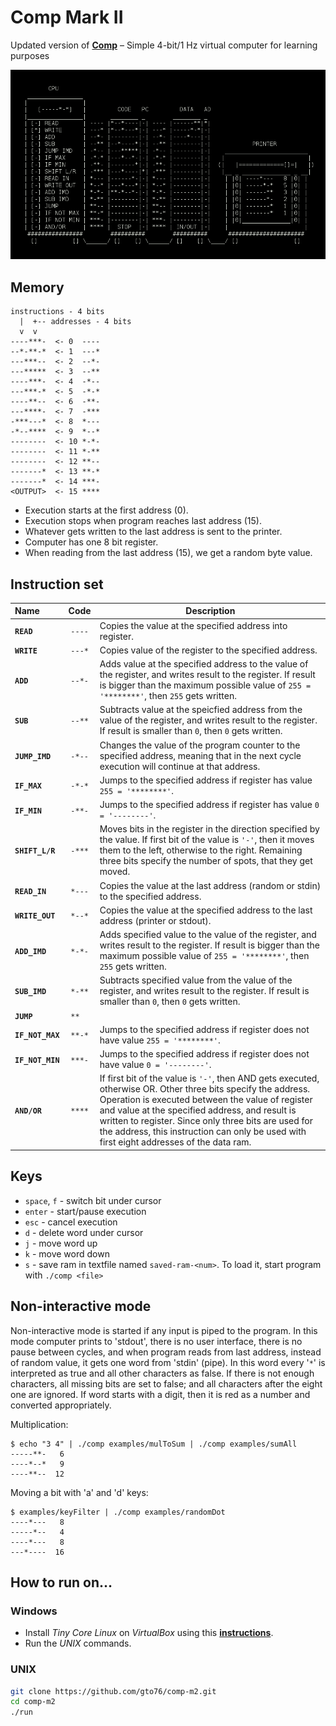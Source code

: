 Comp Mark II
============

Updated version of [**Comp**](https://github.com/gto76/comp-cpp) – Simple 4-bit/1 Hz virtual computer for learning purposes

![screenshot](doc/screenshot.png)

Memory
------
```
instructions - 4 bits
  |  +-- addresses - 4 bits
  v  v
----***-  <- 0  ----
--*-**-*  <- 1  ---*
---***--  <- 2  --*-
---*****  <- 3  --**
----***-  <- 4  -*--
---***-*  <- 5  -*-*
----**--  <- 6  -**-
---****-  <- 7  -***
-***---*  <- 8  *---
-*--****  <- 9  *--*
--------  <- 10 *-*-
--------  <- 11 *-**
--------  <- 12 **--
-------*  <- 13 **-*
-------*  <- 14 ***-
<OUTPUT>  <- 15 ****
```

* Execution starts at the first address (0). 
* Execution stops when program reaches last address (15).
* Whatever gets written to the last address is sent to the printer.
* Computer has one 8 bit register.
* When reading from the last address (15), we get a random byte value.

Instruction set
---------------

 Name                 | Code   | Description  
:----------- |:------:| -------------
**`READ`**       | `----` | Copies the value at the specified address into register.  
**`WRITE`**      | `---*` | Copies value of the register to the specified address.  
**`ADD`**        | `--*-` | Adds value at the specified address to the value of the register, and writes result to the register. If result is bigger than the maximum possible value of `255 = '********'`, then `255` gets written. 
**`SUB`**        | `--**` | Subtracts value at the speicfied address from the value of the register, and writes result to the register. If result is smaller than `0`, then `0` gets written.  
**`JUMP_IMD`**   | `-*--` | Changes the value of the program counter to the specified address, meaning that in the next cycle execution will continue at that address.  
**`IF_MAX`**     | `-*-*` | Jumps to the specified address if register has value `255 = '********'`. 
**`IF_MIN`**     | `-**-` | Jumps to the specified address if register has value `0 = '--------'`. 
**`SHIFT_L/R`**  | `-***` | Moves bits in the register in the direction specified by the value. If first bit of the value is `'-'`, then it moves them to the left, otherwise to the right. Remaining three bits specify the number of spots, that they get moved.
**`READ_IN`**    | `*---` | Copies the value at the last address (random or stdin) to the specified address.
**`WRITE_OUT`**  | `*--*` | Copies the value at the specified address to the last address (printer or stdout).
**`ADD_IMD`**    | `*-*-` | Adds specified value to the value of the register, and writes result to the register. If result is bigger than the maximum possible value of `255 = '********'`, then `255` gets written. 
**`SUB_IMD`**    | `*-**` | Subtracts specified value from the value of the register, and writes result to the register. If result is smaller than `0`, then `0` gets written.
**`JUMP`**       | `**  ` |
**`IF_NOT_MAX`** | `**-*` | Jumps to the specified address if register does not have value `255 = '********'`. 
**`IF_NOT_MIN`** | `***-` | Jumps to the specified address if register does not have value `0 = '--------'`. 
**`AND/OR`**     | `****` | If first bit of the value is `'-'`, then AND gets executed, otherwise OR. Other three bits specify the address. Operation is executed between the value of register and value at the specified address, and result is written to register. Since only three bits are used for the address, this instruction can only be used with first eight addresses of the data ram.

Keys
----
* `space`, `f` - switch bit under cursor
* `enter` - start/pause execution
* `esc` - cancel execution
* `d` - delete word under cursor
* `j` - move word up
* `k` - move word down
* `s` - save ram in textfile named `saved-ram-<num>`. To load it, start program with `./comp <file>`

Non-interactive mode
------------------
Non-interactive mode is started if any input is piped to the program. In this mode computer prints to 'stdout', there is no
user interface, there is no pause between cycles, and when program reads from last address, instead of random value, it
gets one word from 'stdin' (pipe). In this word every '`*`' is interpreted as true and all other characters as false. If there
is not enough characters, all missing bits are set to false; and all characters after the eight one are ignored. If word starts with a digit, then it is red as a number and converted appropriately.

Multiplication:
```
$ echo "3 4" | ./comp examples/mulToSum | ./comp examples/sumAll
-----**-   6
----*--*   9
----**--  12
```

Moving a bit with 'a' and 'd' keys:
```
$ examples/keyFilter | ./comp examples/randomDot
----*---   8
-----*--   4
----*---   8
---*----  16
```


How to run on…
--------------

### Windows

* Install *Tiny Core Linux* on *VirtualBox* using this [**instructions**](https://github.com/gto76/my-linux-setup/tree/gh-pages/conf-files/tiny-core-linux).
* Run the *UNIX* commands.

### UNIX
```bash
git clone https://github.com/gto76/comp-m2.git
cd comp-m2
./run
```






